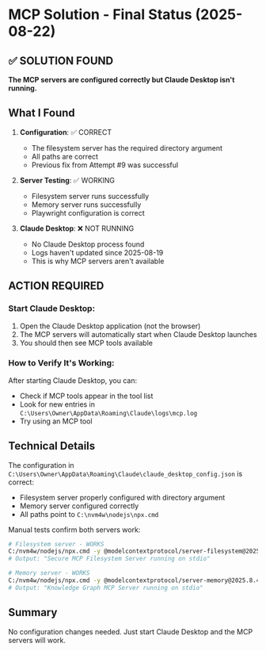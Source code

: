 # MCP Solution - Final Status (2025-08-22)

## ✅ SOLUTION FOUND

**The MCP servers are configured correctly but Claude Desktop isn't running.**

## What I Found

1. **Configuration**: ✅ CORRECT
   - The filesystem server has the required directory argument
   - All paths are correct
   - Previous fix from Attempt #9 was successful

2. **Server Testing**: ✅ WORKING
   - Filesystem server runs successfully
   - Memory server runs successfully
   - Playwright configuration is correct

3. **Claude Desktop**: ❌ NOT RUNNING
   - No Claude Desktop process found
   - Logs haven't updated since 2025-08-19
   - This is why MCP servers aren't available

## ACTION REQUIRED

### Start Claude Desktop:
1. Open the Claude Desktop application (not the browser)
2. The MCP servers will automatically start when Claude Desktop launches
3. You should then see MCP tools available

### How to Verify It's Working:
After starting Claude Desktop, you can:
- Check if MCP tools appear in the tool list
- Look for new entries in `C:\Users\Owner\AppData\Roaming\Claude\logs\mcp.log`
- Try using an MCP tool

## Technical Details

The configuration in `C:\Users\Owner\AppData\Roaming\Claude\claude_desktop_config.json` is correct:
- Filesystem server properly configured with directory argument
- Memory server configured correctly
- All paths point to `C:\nvm4w\nodejs\npx.cmd`

Manual tests confirm both servers work:
```bash
# Filesystem server - WORKS
C:/nvm4w/nodejs/npx.cmd -y @modelcontextprotocol/server-filesystem@2025.8.21 "C:/Users/Owner/claude code projects"
# Output: "Secure MCP Filesystem Server running on stdio"

# Memory server - WORKS  
C:/nvm4w/nodejs/npx.cmd -y @modelcontextprotocol/server-memory@2025.8.4
# Output: "Knowledge Graph MCP Server running on stdio"
```

## Summary
No configuration changes needed. Just start Claude Desktop and the MCP servers will work.